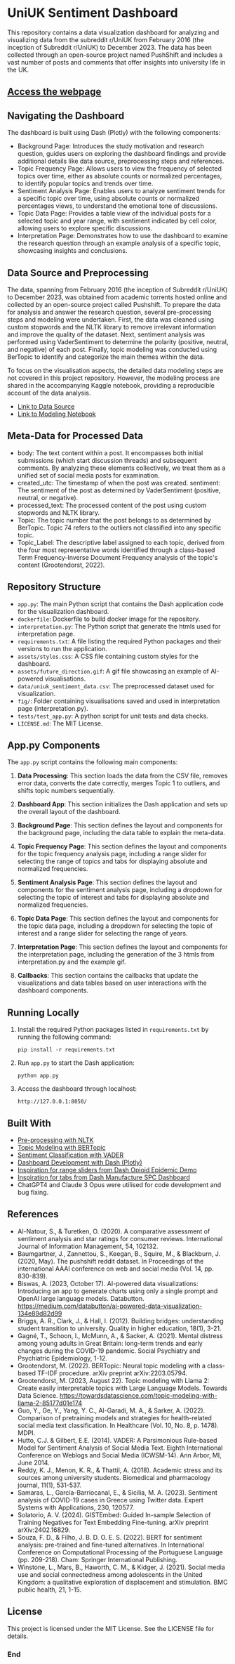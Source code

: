 # UniUK Sentiment Dashboard

This repository contains a data visualization dashboard for analyzing and visualizing data from the subreddit r/UniUK from February 2016 (the inception of Subreddit r/UniUK) to December 2023. The data has been collected through an open-source project named PushShift and includes a vast number of posts and comments that offer insights into university life in the UK.

## [Access the webpage](https://uniuk.pythonanywhere.com/)


## Navigating the Dashboard

The dashboard is built using Dash (Plotly) with the following components:

* Background Page: Introduces the study motivation and research question, guides users on exploring the dashboard findings and provide additional details like data source, preprocessing steps and references.
* Topic Frequency Page: Allows users to view the frequency of selected topics over time, either as absolute counts or normalized percentages, to identify popular topics and trends over time.
* Sentiment Analysis Page: Enables users to analyze sentiment trends for a specific topic over time, using absolute counts or normalized percentages views, to understand the emotional tone of discussions.
* Topic Data Page: Provides a table view of the individual posts for a selected topic and year range, with sentiment indicated by cell color, allowing users to explore specific discussions.
* Interpretation Page: Demonstrates how to use the dashboard to examine the research question through an example analysis of a specific topic, showcasing insights and conclusions.
    
## Data Source and Preprocessing

The data, spanning from February 2016 (the inception of Subreddit r/UniUK) to December 2023, was obtained from academic torrents hosted online and collected by an open-source project called Pushshift. To prepare the data for analysis and answer the research question, several pre-processing steps and modeling were undertaken. First, the data was cleaned using custom stopwords and the NLTK library to remove irrelevant information and improve the quality of the dataset. Next, sentiment analysis was performed using VaderSentiment to determine the polarity (positive, neutral, and negative) of each post. Finally, topic modeling was conducted using BerTopic to identify and categorize the main themes within the data. 

To focus on the visualisation aspects, the detailed data modeling steps are not covered in this project repository. However, the modeling process are shared in the accompanying Kaggle notebook, providing a reproducible account of the data analysis. 

- [Link to Data Source](https://academictorrents.com/details/56aa49f9653ba545f48df2e33679f014d2829c10)
- [Link to Modeling Notebook](https://www.kaggle.com/code/sgjustino/uniuk-topic-modeling-with-bertopic?scriptVersionId=168342984)

## Meta-Data for Processed Data

* body: The text content within a post. It encompasses both initial submissions (which start discussion threads) and subsequent comments. By analyzing these elements collectively, we treat them as a unified set of social media posts for examination.
* created_utc: The timestamp of when the post was created.
sentiment: The sentiment of the post as determined by VaderSentiment (positive, neutral, or negative).
* processed_text: The processed content of the post using custom stopwords and NLTK library.
* Topic: The topic number that the post belongs to as determined by BerTopic. Topic 74 refers to the outliers not classified into any specific topic.
* Topic_Label: The descriptive label assigned to each topic, derived from the four most representative words identified through a class-based Term Frequency-Inverse Document Frequency analysis of the topic's content (Grootendorst, 2022).

## Repository Structure

- `app.py`: The main Python script that contains the Dash application code for the visualization dashboard.
- `dockerfile`: Dockerfile to build docker image for the repository.
- `interpretation.py`: The Python script that generate the htmls used for interpretation page.
- `requirements.txt`: A file listing the required Python packages and their versions to run the application.
- `assets/styles.css`: A CSS file containing custom styles for the dashboard.
- `assets/future_direction.gif`: A gif file showcasing an example of AI-powered visualisations.
- `data/uniuk_sentiment_data.csv`: The preprocessed dataset used for visualization.
- `fig/`: Folder containing visualisations saved and used in interpretation page (interpretation.py).
- `tests/test_app.py`: A python script for unit tests and data checks.
- `LICENSE.md`: The MIT License.

## App.py Components

The `app.py` script contains the following main components:

1. **Data Processing**: This section loads the data from the CSV file, removes error data, converts the date correctly, merges Topic 1 to outliers, and shifts topic numbers sequentially.

2. **Dashboard App**: This section initializes the Dash application and sets up the overall layout of the dashboard.

3. **Background Page**: This section defines the layout and components for the background page, including the data table to explain the meta-data.

4. **Topic Frequency Page**: This section defines the layout and components for the topic frequency analysis page, including a range slider for selecting the range of topics and tabs for displaying absolute and normalized frequencies.

5. **Sentiment Analysis Page**: This section defines the layout and components for the sentiment analysis page, including a dropdown for selecting the topic of interest and tabs for displaying absolute and normalized frequencies.

6. **Topic Data Page**: This section defines the layout and components for the topic data page, including a dropdown for selecting the topic of interest and a range slider for selecting the range of years.

7. **Interpretation Page**: This section defines the layout and components for the interpretation page, including the generation of the 3 htmls from interpretation.py and the example gif.

8. **Callbacks**: This section contains the callbacks that update the visualizations and data tables based on user interactions with the dashboard components.

## Running Locally

1. Install the required Python packages listed in `requirements.txt` by running the following command:
   ```
   pip install -r requirements.txt
   ```

2. Run `app.py` to start the Dash application:
   ```
   python app.py
   ```

3. Access the dashboard through localhost:
   ```
   http://127.0.0.1:8050/
   ```

## Built With

- [Pre-processing with NLTK](https://github.com/nltk/nltk)
- [Topic Modeling with BERTopic](https://github.com/MaartenGr/BERTopic)
- [Sentiment Classification with VADER](https://github.com/cjhutto/vaderSentiment)
- [Dashboard Development with Dash (Plotly)](https://github.com/plotly/dash)
- [Inspiration for range sliders from Dash Opioid Epidemic Demo](https://github.com/plotly/dash-opioid-epidemic-demo)
- [Inspiration for tabs from Dash Manufacture SPC Dashboard](https://github.com/dkrizman/dash-manufacture-spc-dashboard)
- ChatGPT4 and Claude 3 Opus were utilised for code development and bug fixing.

## References

- Al-Natour, S., & Turetken, O. (2020). A comparative assessment of sentiment analysis and star ratings for consumer reviews. International Journal of Information Management, 54, 102132.
- Baumgartner, J., Zannettou, S., Keegan, B., Squire, M., & Blackburn, J. (2020, May). The pushshift reddit dataset. In Proceedings of the international AAAI conference on web and social media (Vol. 14, pp. 830-839).
- Biswas, A. (2023, October 17). AI-powered data visualizations: Introducing an app to generate charts using only a single prompt and OpenAI large language models. Databutton. https://medium.com/databutton/ai-powered-data-visualization-134e89d82d99
- Briggs, A. R., Clark, J., & Hall, I. (2012). Building bridges: understanding student transition to university. Quality in higher education, 18(1), 3-21.
- Gagné, T., Schoon, I., McMunn, A., & Sacker, A. (2021). Mental distress among young adults in Great Britain: long-term trends and early changes during the COVID-19 pandemic. Social Psychiatry and Psychiatric Epidemiology, 1-12.
- Grootendorst, M. (2022). BERTopic: Neural topic modeling with a class-based TF-IDF procedure. arXiv preprint arXiv:2203.05794.
- Grootendorst, M. (2023, August 22). Topic modeling with Llama 2: Create easily interpretable topics with Large Language Models. Towards Data Science. https://towardsdatascience.com/topic-modeling-with-llama-2-85177d01e174
- Guo, Y., Ge, Y., Yang, Y. C., Al-Garadi, M. A., & Sarker, A. (2022). Comparison of pretraining models and strategies for health-related social media text classification. In Healthcare (Vol. 10, No. 8, p. 1478). MDPI.
- Hutto, C.J. & Gilbert, E.E. (2014). VADER: A Parsimonious Rule-based Model for Sentiment Analysis of Social Media Text. Eighth International Conference on Weblogs and Social Media (ICWSM-14). Ann Arbor, MI, June 2014.
- Reddy, K. J., Menon, K. R., & Thattil, A. (2018). Academic stress and its sources among university students. Biomedical and pharmacology journal, 11(1), 531-537.
- Samaras, L., García-Barriocanal, E., & Sicilia, M. A. (2023). Sentiment analysis of COVID-19 cases in Greece using Twitter data. Expert Systems with Applications, 230, 120577.
- Solatorio, A. V. (2024). GISTEmbed: Guided In-sample Selection of Training Negatives for Text Embedding Fine-tuning. arXiv preprint arXiv:2402.16829.
- Souza, F. D., & Filho, J. B. D. O. E. S. (2022). BERT for sentiment analysis: pre-trained and fine-tuned alternatives. In International Conference on Computational Processing of the Portuguese Language (pp. 209-218). Cham: Springer International Publishing.
- Winstone, L., Mars, B., Haworth, C. M., & Kidger, J. (2021). Social media use and social connectedness among adolescents in the United Kingdom: a qualitative exploration of displacement and stimulation. BMC public health, 21, 1-15.

## License

This project is licensed under the MIT License. See the LICENSE file for details.

### End